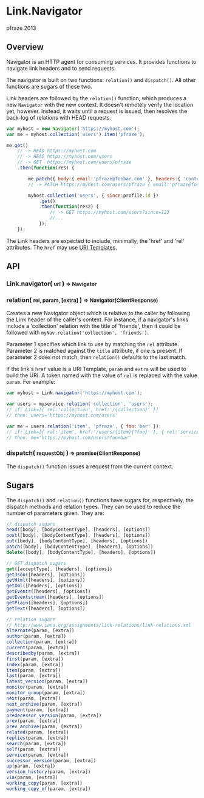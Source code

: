 Link.Navigator
==============

pfraze 2013


## Overview

Navigator is an HTTP agent for consuming services. It provides functions to navigate link headers and to send requests.

The navigator is built on two functions: `relation()` and `dispatch()`. All other functions are sugars of these two.

Link headers are followed by the `relation()` function, which produces a new `Navigator` with the new context. It doesn't remotely verify the location yet, however. Instead, it waits until a request is issued, then resolves the back-log of relations with HEAD requests.

```javascript
var myhost = new Navigator('https://myhost.com');
var me = myhost.collection('users').item('pfraze');

me.get()
	// -> HEAD https://myhost.com
	// -> HEAD https://myhost.com/users
	// -> GET  https://myhost.com/users/pfraze
	.then(function(res) {

		me.patch({ body:{ email:'pfraze@foobar.com' }, headers:{ 'content-type':'application/json' }});
		// -> PATCH https://myhost.com/users/pfraze { email:'pfraze@foobar.com' }

		myhost.collection('users', { since:profile.id })
			.get()
	    	.then(function(res2) {
				// -> GET https://myhost.com/users?since=123
				//...
			});
	});
```

The Link headers are expected to include, minimally, the 'href' and 'rel' attributes. The `href` may use <a target="_top" href="http://tools.ietf.org/html/rfc6570">URI Templates</a>.



## API

### Link.navigator( <small>url</small> ) <small>=> Navigator</small>

### relation( <small>rel, param, [extra]</small> ) <small>=> Navigator(ClientResponse)</small>

Creates a new Navigator object which is relative to the caller by following the Link header of the caller's context. For instance, if a navigator's links include a 'collection' relation with the title of 'friends', then it could be followed with `myNav.relation('collection', 'friends')`.

Parameter 1 specifies which link to use by matching the `rel` attribute. Parameter 2 is matched against the `title` attribute, if one is present. If parameter 2 does not match, then `relation()` defaults to the last match.

If the link's `href` value is a URI Template, `param` and `extra` will be used to build the URI. A token named with the value of `rel` is replaced with the value `param`. For example:

```javascript
var myhost = Link.navigator('https://myhost.com');

var users = myservice.relation('collection', 'users');
// if: Link=[{ rel:'collection', href:'/{collection}' }]
// then: users='https://myhost.com/users'

var me = users.relation('item', 'pfraze', { foo:'bar' });
// if: Link=[{ rel:'item', href:'/users/{item}{?foo}' }, { rel:'service', href:'/' }]
// then: me='https://myhost.com/users?foo=bar'
```


### dispatch( <small>requestObj</small> ) <small>=> promise(ClientResponse)</small>

The `dispatch()` function issues a request from the current context.


## Sugars

The `dispatch()` and `relation()` functions have sugars for, respectively, the dispatch methods and relation types. They can be used to reduce the number of parameters given. They are:

```javascript
// dispatch sugars
head([body], [bodyContentType], [headers], [options])
post([body], [bodyContentType], [headers], [options])
put([body], [bodyContentType], [headers], [options])
patch([body], [bodyContentType], [headers], [options])
delete([body], [bodyContentType], [headers], [options])

// GET dispatch sugars
get([acceptType], [headers], [options])
getJson([headers], [options])
getHtml([headers], [options])
getXml([headers], [options])
getEvents([headers], [options])
getEventstream([headers], [options])
getPlain([headers], [options])
getText([headers], [options])

// relation sugars
// http://www.iana.org/assignments/link-relations/link-relations.xml
alternate(param, [extra])
author(param, [extra])
collection(param, [extra])
current(param, [extra])
describedby(param, [extra])
first(param, [extra])
index(param, [extra])
item(param, [extra])
last(param, [extra])
latest_version(param, [extra])
monitor(param, [extra])
monitor_group(param, [extra])
next(param, [extra])
next_archive(param, [extra])
payment(param, [extra])
predecessor_version(param, [extra])
prev(param, [extra])
prev_archive(param, [extra])
related(param, [extra])
replies(param, [extra])
search(param, [extra])
self(param, [extra])
service(param, [extra])
successor_version(param, [extra])
up(param, [extra])
version_history(param, [extra])
via(param, [extra])
working_copy(param, [extra])
working_copy_of(param, [extra])
```